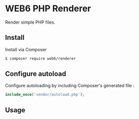 # WEB6 PHP Renderer

Render simple PHP files.

## Install

Install via Composer

```bash
$ composer require web6/renderer
```

## Configure autoload

Configure autoloading by including Composer's generated file :

```php
include_once('vendor/autoload.php');
```

## Usage


